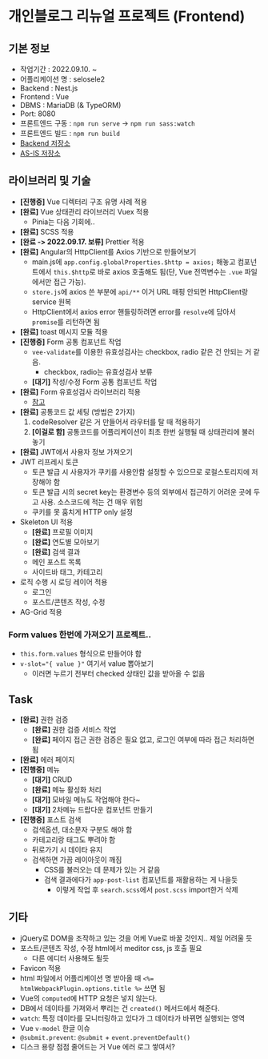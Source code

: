 # 개인블로그 리뉴얼 프로젝트 (Frontend)

## 기본 정보

- 작업기간 : 2022.09.10. ~
- 어플리케이션 명 : selosele2
- Backend : Nest.js
- Frontend : Vue
- DBMS : MariaDB (& TypeORM)
- Port: 8080
- 프론트엔드 구동 : ```npm run serve``` &rarr; ```npm run sass:watch```
- 프론트엔드 빌드 : ```npm run build```
- [Backend 저장소](https://github.com/selosele/selosele2-backend)
- [AS-IS 저장소](https://github.com/selosele/devblog)

## 라이브러리 및 기술

- **[진행중]** Vue 디렉터리 구조 유명 사례 적용
- **[완료]** Vue 상태관리 라이브러리 Vuex 적용
  - Pinia는 다음 기회에..
- **[완료]** SCSS 적용
- **[완료 -> 2022.09.17. 보류]** Prettier 적용
- **[완료]** Angular의 HttpClient를 Axios 기반으로 만들어보기
  - main.js에 ```app.config.globalProperties.$http = axios;``` 해놓고 컴포넌트에서 ```this.$http```로 바로 axios 호출해도 됨(단, Vue 전역변수는 ```.vue``` 파일에서만 접근 가능).
  - ```store.js```에 axios 쓴 부분에 ```api/**``` 이거 URL 매핑 안되면 HttpClient랑 service 원복
  - HttpClient에서 axios error 핸들링하려면 error를 ```resolve```에 담아서 ```promise```를 리턴하면 됨
- **[완료]** toast 메시지 모듈 적용
- **[진행중]** Form 공통 컴포넌트 작업
  - ```vee-validate```를 이용한 유효성검사는 checkbox, radio 같은 건 안되는 거 같음.
    - checkbox, radio는 유효성검사 보류
  - **[대기]** 작성/수정 Form 공통 컴포넌트 작업
- **[완료]** Form 유효성검사 라이브러리 적용
  - [참고](https://vee-validate.logaretm.com/v4/guide/global-validators)
- **[완료]** 공통코드 값 세팅 (방법은 2가지)
  1. codeResolver 같은 거 만들어서 라우터를 탈 때 적용하기
  2. **[이걸로 함]** 공통코드를 어플리케이션이 최초 한번 실행될 때 상태관리에 불러놓기
- **[완료]** JWT에서 사용자 정보 가져오기
- JWT 리프레시 토큰
  - 토큰 발급 시 사용자가 쿠키를 사용안함 설정할 수 있으므로 로컬스토리지에 저장해야 함
  - 토큰 발급 시의 secret key는 환경변수 등의 외부에서 접근하기 어려운 곳에 두고 사용. 소스코드에 적는 건 매우 위험
  - 쿠키를 못 훔치게 HTTP only 설정
- Skeleton UI 적용
  - **[완료]** 프로필 이미지
  - **[완료]** 연도별 모아보기
  - **[완료]** 검색 결과
  - 메인 포스트 목록
  - 사이드바 태그, 카테고리
- 로직 수행 시 로딩 레이어 적용
  - 로그인
  - 포스트/콘텐츠 작성, 수정
- AG-Grid 적용

### Form values 한번에 가져오기 프로젝트..

- ```this.form.values``` 형식으로 만들어야 함
- ```v-slot="{ value }"``` 여기서 value 뽑아보기
  - 이러면 누르기 전부터 checked 상태인 값을 받아올 수 없음

## Task

- **[완료]** 권한 검증
  - **[완료]** 권한 검증 서비스 작업
  - **[완료]** 페이지 접근 권한 검증은 필요 없고, 로그인 여부에 따라 접근 처리하면 됨
- **[완료]** 에러 페이지
- **[진행중]** 메뉴
  - **[대기]** CRUD
  - **[완료]** 메뉴 활성화 처리
  - **[대기]** 모바일 메뉴도 작업해야 한다~
  - **[대기]** 2차메뉴 드랍다운 컴포넌트 만들기
- **[진행중]** 포스트 검색
  - 검색옵션, 대소문자 구분도 해야 함
  - 카테고리랑 태그도 뿌려야 함
  - 뒤로가기 시 데이타 유지
  - 검색하면 가끔 레이아웃이 깨짐
    - CSS를 불러오는 데 문제가 있는 거 같음
    - 검색 결과에다가 ```app-post-list``` 컴포넌트를 재활용하는 게 나을듯
      - 이렇게 작업 후 ```search.scss```에서 ```post.scss``` import한거 삭제

## 기타

- jQuery로 DOM을 조작하고 있는 것을 어케 Vue로 바꿀 것인지.. 제일 어려울 듯
- 포스트/콘텐츠 작성, 수정 html에서 meditor css, js 호출 필요
  - 다른 에디터 사용해도 될듯
- Favicon 적용
- html 파일에서 어플리케이션 명 받아올 때 ```<%= htmlWebpackPlugin.options.title %>``` 쓰면 됨
- Vue의 ```computed```에 HTTP 요청은 넣지 않는다.
- DB에서 데이타를 가져와서 뿌리는 건 ```created()``` 메서드에서 해준다.
- ```watch```: 특정 데이타를 모니터링하고 있다가 그 데이타가 바뀌면 실행되는 영역
- Vue ```v-model``` 한글 이슈
- ```@submit.prevent```: ```@submit``` + ```event.preventDefault()```
- 디스크 용량 점점 줄어드는 거 Vue 에러 로그 쌓여서?
